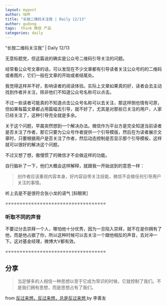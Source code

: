```yaml
---
layout: mypost
author: 咕咚
title: "长按二维码关注我 | Daily 12/13"
author: gudong
tags:  think 微信 产品
categories: daily
---
```


“长按二维码关注我” | Daily 12/13


无意标题党，但这篇说的确实是公众号二维码引导关注的问题。

经常看公众号文章的话，可以发现在不少文章都有引导读者关注公众号的的二维码或者图片，它们一般在文章的开始或者结尾处。

我觉得这样并不好，影响读者的阅读体验。实际上文章如果真的好，读者会去主动找到作者并关注，除非他们不知道公众号名称可以点击。

不过一些读者可能真的不知道点击公众号名称可以去关注，那这样倒也情有可原，但如果每篇文章都占用篇幅去引导，就不好了，尤其是对那些已关注的用户，人家已经关注了，这种引导完全就是多余。

关于这个问题，早晨突然想到一个解决办法。微信作为平台方是完全知道当前读者是否关注了作者，那它只要为公众号作者提供一个引导模版，然后在为读者展示文章时，只要根据用户是否关注了作者，然后动态控制是否显示那个引导模板，这样就可以很好的解决这个问题。

不过又想了想，傲慢惯了的微信才不会做这样的功能。

自行脑补了一下，他们大概会这样解释，就跟我一开始说到的意思一样：

> 创作者应该重视内容本身，好内容自带关注技能，微信不会做任何引导用户关注的事情。

听上去是不是很符合张小龙的语气 [斜眼笑]

===================================
### 听取不同的声音
不要过分去崇拜一个人，哪怕他十分优秀，因为一旦陷入崇拜，就不在是你拥有了他，而是他占据了你，所以这种时候可以去关注一个跟他相反的声音，去对冲一下。这对基金经理，微博大V都有效。

===================================
## 分享

> 当足够多的人相信一种思想以至于它成为常识的时候，它就控制了我们。不是我们拥有思想，而是思想占有了我们。

from [反过来想，反过来想，总是反过来想 ](https://mp.weixin.qq.com/s/KpTEVB_nGINb9FPZdLjo6w) by 李善友
